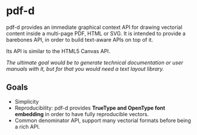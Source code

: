 # pdf-d

pdf-d provides an immediate graphical context API for drawing vectorial content inside a multi-page PDF, HTML or SVG.
It is intended to provide a barebones API, in order to build text-aware APIs on top of it. 

Its API is similar to the HTML5 Canvas API.

_The ultimate goal would be to generate technical documentation or user manuals with it, but for that you 
would need a text layout library._

## Goals

- Simplicity
- Reproducibility: pdf-d provides **TrueType and OpenType font embedding** in order to have fully reproducible vectors.
- Common denominator API, support many vectorial formats before being a rich API.


